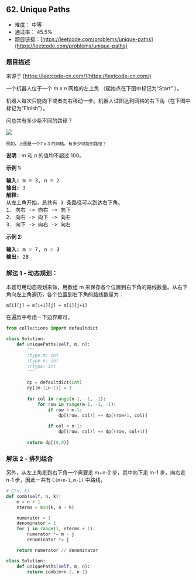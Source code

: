 ## 62. Unique Paths

- 难度： 中等
- 通过率： 45.5%
- 题目链接：[https://leetcode.com/problems/unique-paths](https://leetcode.com/problems/unique-paths)


### 题目描述

来源于 [https://leetcode-cn.com/](https://leetcode-cn.com/)

<p>一个机器人位于一个 <em>m x n </em>网格的左上角 （起始点在下图中标记为&ldquo;Start&rdquo; ）。</p>

<p>机器人每次只能向下或者向右移动一步。机器人试图达到网格的右下角（在下图中标记为&ldquo;Finish&rdquo;）。</p>

<p>问总共有多少条不同的路径？</p>

<p><img src="https://assets.leetcode-cn.com/aliyun-lc-upload/uploads/2018/10/22/robot_maze.png"></p>

<p><small>例如，上图是一个7 x 3 的网格。有多少可能的路径？</small></p>

<p><strong>说明：</strong><em>m</em>&nbsp;和 <em>n </em>的值均不超过 100。</p>

<p><strong>示例&nbsp;1:</strong></p>

<pre><strong>输入:</strong> m = 3, n = 2
<strong>输出:</strong> 3
<strong>解释:</strong>
从左上角开始，总共有 3 条路径可以到达右下角。
1. 向右 -&gt; 向右 -&gt; 向下
2. 向右 -&gt; 向下 -&gt; 向右
3. 向下 -&gt; 向右 -&gt; 向右
</pre>

<p><strong>示例&nbsp;2:</strong></p>

<pre><strong>输入:</strong> m = 7, n = 3
<strong>输出:</strong> 28</pre>


### 解法 1 - 动态规划：

本题可用动态规划来做，用数组 m 来保存各个位置到右下角的路线数量。从右下角向左上角遍历，各个位置到右下角的路线数量为：

```
m[i][j] = m[i+1][j] + m[i][j+1]
```

在遍历中考虑一下边界即可。

```python
from collections import defaultdict

class Solution:
    def uniquePaths(self, m, n):
        """
        :type m: int
        :type n: int
        :rtype: int
        """
        
        dp = defaultdict(int)
        dp[(m-1,n-1)] = 1
        
        for col in range(n-1, -1, -1):
            for row in range(m-1, -1, -1):
                if row < m-1:
                    dp[(row, col)] += dp[(row+1, col)]
                
                if col < n-1:
                    dp[(row, col)] += dp[(row, col+1)]
        
        return dp[(0,0)]
```

### 解法 2 - 排列组合

另外，从左上角走到右下角一个需要走 m+n-2 步，其中向下走 m-1 步，向右走 n-1 步，因此一共有 `C(m+n-1,m-1)` 中路线。

```python
# C(n, k)
def comb(self, n, k):
    m = n + 1
    nterms = min(k, n - k)

    numerator = 1
    denominator = 1
    for j in range(1, nterms + 1):
        numerator *= m - j
        denominator *= j

    return numerator // denominator

class Solution:
    def uniquePaths(self, m, n):
        return comb(m+n-2, n-1)
```